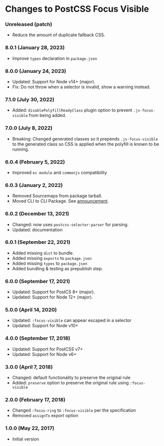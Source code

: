# Changes to PostCSS Focus Visible

### Unreleased (patch)

- Reduce the amount of duplicate fallback CSS.

### 8.0.1 (January 28, 2023)

- Improve `types` declaration in `package.json`

### 8.0.0 (January 24, 2023)

- Updated: Support for Node v14+ (major).
- Fix: Do not throw when a selector is invalid, show a warning instead.

### 7.1.0 (July 30, 2022)

- Added: `disablePolyfillReadyClass` plugin option to prevent `.js-focus-visible` from being added.

### 7.0.0 (July 8, 2022)

- Breaking: Changed generated classes so it prepends `.js-focus-visible` to the 
generated class so CSS is applied when the polyfill is known to be running.

### 6.0.4 (February 5, 2022)

- Improved `es module` and `commonjs` compatibility

### 6.0.3 (January 2, 2022)

- Removed Sourcemaps from package tarball.
- Moved CLI to CLI Package. See [announcement](https://github.com/csstools/postcss-plugins/discussions/121).

### 6.0.2 (December 13, 2021)

- Changed: now uses `postcss-selector-parser` for parsing.
- Updated: documentation

### 6.0.1 (September 22, 2021)

- Added missing `dist` to bundle.
- Added missing `exports` to `package.json`
- Added missing `types` to `package.json`
- Added bundling & testing as prepublish step.

### 6.0.0 (September 17, 2021)

- Updated: Support for PostCS 8+ (major).
- Updated: Support for Node 12+ (major).

### 5.0.0 (April 14, 2020)

- Updated: `:focus-visible` can appear escaped in a selector
- Updated: Support for Node v10+

### 4.0.0 (September 17, 2018)

- Updated: Support for PostCSS v7+
- Updated: Support for Node v6+

### 3.0.0 (April 7, 2018)

- Changed: default functionality to preserve the original rule
- Added: `preserve` option to preserve the original rule using `:focus-visible`

### 2.0.0 (February 17, 2018)

- Changed `:focus-ring` to `:focus-visible` per the specification
- Removed `assignTo` export option

### 1.0.0 (May 22, 2017)

- Initial version
